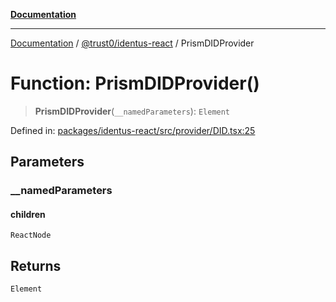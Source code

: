 [**Documentation**](../../../README.md)

***

[Documentation](../../../README.md) / [@trust0/identus-react](../README.md) / PrismDIDProvider

# Function: PrismDIDProvider()

> **PrismDIDProvider**(`__namedParameters`): `Element`

Defined in: [packages/identus-react/src/provider/DID.tsx:25](https://github.com/trust0-project/identus/blob/8c997fd92e0dce0bcaca8f585657564361867728/packages/identus-react/src/provider/DID.tsx#L25)

## Parameters

### \_\_namedParameters

#### children

`ReactNode`

## Returns

`Element`

